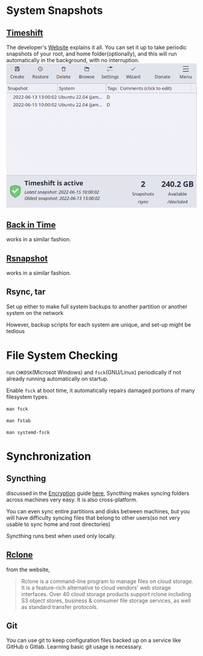 # System Snapshots

## [Timeshift](https://teejeetech.com/timeshift/)

The developer's [Website](https://teejeetech.com/timeshift/) explains it all.
You can set it up to take periodic snapshots of your root, and home folder(optionally), and this will run automatically in the background, with no interruption.
![](timeshift.png)

## [Back in Time](https://backintime.readthedocs.io/en/latest/)

works in a similar fashion.

## [Rsnapshot](https://rsnapshot.org/)

works in a similar fashion.

## Rsync, tar

Set up either to make full system backups to another partition or another system on the network

However, backup scripts for each system are unique, and set-up might be tedious

# File System Checking

run `CHKDSK`(Microsot Windows) and `fsck`(GNU/Linux) periodically if not already running automatically on startup.

Enable `fsck` at boot time, it automatically repairs damaged portions of many filesystem types.

`man fsck`

`man fstab`

`man systemd-fsck`

# Synchronization

## Syncthing

discussed in the [Encryption](./encryption.md) guide [here](https://github.com/elvindsouza/hardening/blob/master/encryption.md#password-sensitive-information-management-), Syncthing makes syncing folders across machines very easy. It is also cross-platform.

You can even sync entire partitions and disks between machines, but you will have difficulty syncing files that belong to other users(so not very usable to sync home and root directories)

Syncthing runs best when used only locally.

## [Rclone](https://rclone.org/)

from the website,

> Rclone is a command-line program to manage files on cloud storage. It is a feature-rich alternative to cloud vendors' web storage interfaces. Over 40 cloud storage products support rclone including S3 object stores, business & consumer file storage services, as well as standard transfer protocols.

## Git

You can use git to keep configuration files backed up on a service like GitHub o Gitlab. Learning basic git usage is necessary.
